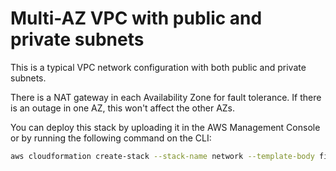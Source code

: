 # Multi-AZ VPC with public and private subnets

This is a typical VPC network configuration with both public and private subnets.

There is a NAT gateway in each Availability Zone for fault tolerance. If there is an outage in one AZ, this won't affect the other AZs.

You can deploy this stack by uploading it in the AWS Management Console or by running the following command on the CLI:

```sh
aws cloudformation create-stack --stack-name network --template-body file://multi-az-public-private-vpc/multi-az-public-private-vpc.yml
```
